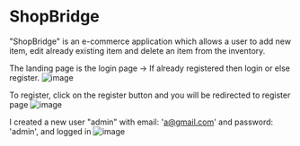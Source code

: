 # ShopBridge
"ShopBridge" is an e-commerce application which allows a user to add new item, edit already existing item and delete an item from the inventory.

The landing page is the login page -> If already registered then login or else register.
![image](https://user-images.githubusercontent.com/15894553/124393446-2d116380-dd18-11eb-9893-841319d9a727.png)

To register, click on the register button and you will be redirected to register page
![image](https://user-images.githubusercontent.com/15894553/124393495-71046880-dd18-11eb-90ed-0f52c205e8bd.png)

I created a new user "admin" with email: 'a@gmail.com' and password: 'admin', and logged in
![image](https://user-images.githubusercontent.com/15894553/124393478-58944e00-dd18-11eb-80e5-94a1c805eb4a.png)

